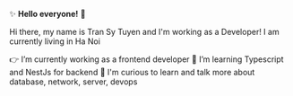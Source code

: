 ✨ **Hello everyone!** 🌟

Hi there, my name is Tran Sy Tuyen and I'm working as a Developer!
I am currently living in Ha Noi

👉 I’m currently working as a frontend developer
🌱 I’m learning Typescript and NestJs for backend
🔭 I'm curious to learn and talk more about database, network, server, devops
